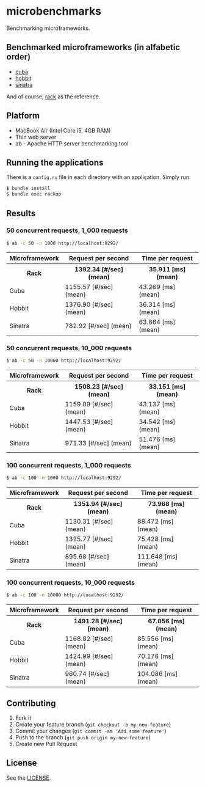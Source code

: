 # microbenchmarks

Benchmarking microframeworks.

## Benchmarked microframeworks (in alfabetic order)

* [cuba](https://github.com/soveran/cuba)
* [hobbit](https://github.com/patriciomacadden/hobbit)
* [sinatra](https://github.com/sinatra/sinatra)

And of course, [rack](https://github.com/rack/rack) as the reference.

## Platform

* MacBook Air (Intel Core i5, 4GB RAM)
* Thin web server
* ab - Apache HTTP server benchmarking tool

## Running the applications

There is a `config.ru` file in each directory with an application. Simply run:

```bash
$ bundle install
$ bundle exec rackup
```

## Results

### 50 concurrent requests, 1_000 requests

```bash
$ ab -c 50 -n 1000 http://localhost:9292/
```

<table>
  <tr>
    <th>Microframework</th>
    <th>Request per second</th>
    <th>Time per request</th>
  </tr>
  <tr>
    <th>Rack</th>
    <th>1392.34 [#/sec] (mean)</th>
    <th>35.911 [ms] (mean)</th>
  </tr>
  <tr>
    <td>Cuba</td>
    <td>1155.57 [#/sec] (mean)</td>
    <td>43.269 [ms] (mean)</td>
  </tr>
  <tr>
    <td>Hobbit</td>
    <td>1376.90 [#/sec] (mean)</td>
    <td>36.314 [ms] (mean)</td>
  </tr>
  <tr>
    <td>Sinatra</td>
    <td>782.92 [#/sec] (mean)</td>
    <td>63.864 [ms] (mean)</td>
  </tr>
</table>

### 50 concurrent requests, 10_000 requests

```bash
$ ab -c 50 -n 10000 http://localhost:9292/
```

<table>
  <tr>
    <th>Microframework</th>
    <th>Request per second</th>
    <th>Time per request</th>
  </tr>
  <tr>
    <th>Rack</th>
    <th>1508.23 [#/sec] (mean)</th>
    <th>33.151 [ms] (mean)</th>
  </tr>
  <tr>
    <td>Cuba</td>
    <td>1159.09 [#/sec] (mean)</td>
    <td>43.137 [ms] (mean)</td>
  </tr>
  <tr>
    <td>Hobbit</td>
    <td>1447.53 [#/sec] (mean)</td>
    <td>34.542 [ms] (mean)</td>
  </tr>
  <tr>
    <td>Sinatra</td>
    <td>971.33 [#/sec] (mean)</td>
    <td>51.476 [ms] (mean)</td>
  </tr>
</table>

### 100 concurrent requests, 1_000 requests

```bash
$ ab -c 100 -n 1000 http://localhost:9292/
```

<table>
  <tr>
    <th>Microframework</th>
    <th>Request per second</th>
    <th>Time per request</th>
  </tr>
  <tr>
    <th>Rack</th>
    <th>1351.94 [#/sec] (mean)</th>
    <th>73.968 [ms] (mean)</th>
  </tr>
  <tr>
    <td>Cuba</td>
    <td>1130.31 [#/sec] (mean)</td>
    <td>88.472 [ms] (mean)</td>
  </tr>
  <tr>
    <td>Hobbit</td>
    <td>1325.77 [#/sec] (mean)</td>
    <td>75.428 [ms] (mean)</td>
  </tr>
  <tr>
    <td>Sinatra</td>
    <td>895.68 [#/sec] (mean)</td>
    <td>111.648 [ms] (mean)</td>
  </tr>
</table>

### 100 concurrent requests, 10_000 requests

```bash
$ ab -c 100 -n 10000 http://localhost:9292/
```

<table>
  <tr>
    <th>Microframework</th>
    <th>Request per second</th>
    <th>Time per request</th>
  </tr>
  <tr>
    <th>Rack</th>
    <th>1491.28 [#/sec] (mean)</th>
    <th>67.056 [ms] (mean)</th>
  </tr>
  <tr>
    <td>Cuba</td>
    <td>1168.82 [#/sec] (mean)</td>
    <td>85.556 [ms] (mean)</td>
  </tr>
  <tr>
    <td>Hobbit</td>
    <td>1424.99 [#/sec] (mean)</td>
    <td>70.176 [ms] (mean)</td>
  </tr>
  <tr>
    <td>Sinatra</td>
    <td>960.74 [#/sec] (mean)</td>
    <td>104.086 [ms] (mean)</td>
  </tr>
</table>

## Contributing

1. Fork it
2. Create your feature branch (`git checkout -b my-new-feature`)
3. Commit your changes (`git commit -am 'Add some feature'`)
4. Push to the branch (`git push origin my-new-feature`)
5. Create new Pull Request

## License

See the [LICENSE](https://github.com/patriciomacadden/microbenchmarks/blob/master/LICENSE).
